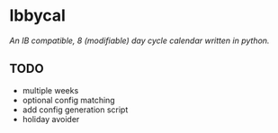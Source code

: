 # Ibbycal

_An IB compatible, 8 (modifiable) day cycle calendar written in python._

## TODO
- multiple weeks
- optional config matching
- add config generation script
- holiday avoider
